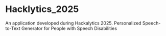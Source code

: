 # Hacklytics_2025
 An application developed during Hackalytics 2025. Personalized Speech-to-Text Generator for People with Speech Disabilities

